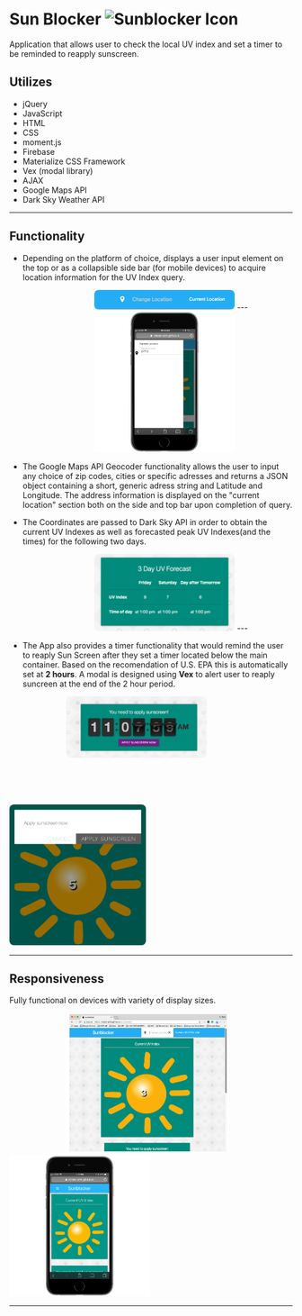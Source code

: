 # Sun Blocker <img src="images/favicon.ico" height="20" alt="Sunblocker Icon"/>

Application that allows user to check the local UV index and set a timer to be reminded to reapply sunscreen.

## Utilizes 

* jQuery
* JavaScript
* HTML
* CSS
* moment.js
* Firebase
* Materialize CSS Framework
* Vex (modal library)
* AJAX
* Google Maps API
* Dark Sky Weather API
---
## Functionality

* Depending on the platform of choice, displays a user input element on the top or as a collapsible side bar (for mobile devices) to acquire location information for the UV Index query. 

<img src="images/browser_top.png" width="250"  alt="Sunblocker top" style="margin-left: 30%; border-radius:0.5rem"/>
---
<img src="images/iphone_side.png" height="250" alt="Sunblocker side" style="margin-left: 30%"/>

* The Google Maps API Geocoder functionality allows the user to input any choice of zip codes, cities or specific adresses and returns a JSON object containing a short, generic  adress string and Latitude and Longitude. The address information is displayed on the "current location" section both on the side and top bar upon completion of query.

* The Coordinates are passed to Dark Sky API in order to obtain the current UV Indexes as well as forecasted peak UV Indexes(and the times) for the following two days. 

<img src="images/sun_table.png" width="250"  alt="Sunblocker table" style="border-radius:0.5rem;margin-left: 30%"/>
---

* The App also provides a timer functionality that would remind the user to reaply Sun Screen after they set a timer located below the main container. Based on the recomendation of U.S. EPA this is automatically set at **2 hours**. A modal is designed using **Vex** to alert user to reaply suncreen at the end of the 2 hour period.

<img src="images/sun_timer.png" width="250"  alt="Sunblocker timer" style="border-radius:0.5rem;margin-bottom:5rem; margin-right:2rem;margin-left: 20%" />
<img src="images/sun_modal.png" height="250" alt="Sunblocker modal" style="border-radius:0.5rem"/>

---
## Responsiveness

Fully functional on devices with variety of display sizes. 

<img src="images/browser_sun.png" height="250"  alt="Sunblocker on browser" style="margin-left: 20%"/>
<img src="images/iphone_sun.png" height="250" alt="Sunblocker on Iphone"/>


---

 
